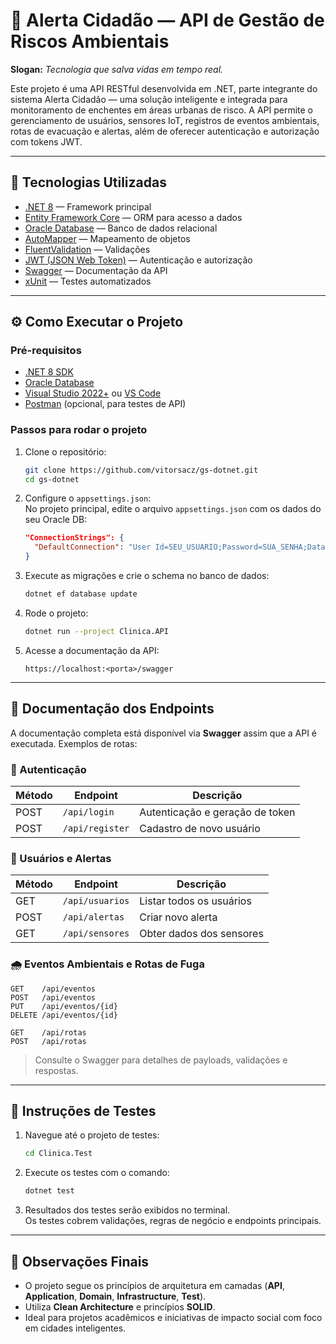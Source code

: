 
# 🛑 Alerta Cidadão — API de Gestão de Riscos Ambientais

**Slogan:** _Tecnologia que salva vidas em tempo real._

Este projeto é uma API RESTful desenvolvida em .NET, parte integrante do sistema Alerta Cidadão — uma solução inteligente e integrada para monitoramento de enchentes em áreas urbanas de risco. A API permite o gerenciamento de usuários, sensores IoT, registros de eventos ambientais, rotas de evacuação e alertas, além de oferecer autenticação e autorização com tokens JWT.

---

## 🚀 Tecnologias Utilizadas

- [.NET 8](https://learn.microsoft.com/pt-br/dotnet/core/whats-new/dotnet-8) — Framework principal  
- [Entity Framework Core](https://learn.microsoft.com/pt-br/ef/core/) — ORM para acesso a dados  
- [Oracle Database](https://www.oracle.com/br/database/) — Banco de dados relacional  
- [AutoMapper](https://automapper.org/) — Mapeamento de objetos  
- [FluentValidation](https://docs.fluentvalidation.net/) — Validações  
- [JWT (JSON Web Token)](https://jwt.io/) — Autenticação e autorização  
- [Swagger](https://swagger.io/) — Documentação da API  
- [xUnit](https://xunit.net/) — Testes automatizados  

---

## ⚙️ Como Executar o Projeto

### Pré-requisitos

- [.NET 8 SDK](https://dotnet.microsoft.com/en-us/download)  
- [Oracle Database](https://www.oracle.com/br/database/)  
- [Visual Studio 2022+](https://visualstudio.microsoft.com/) ou [VS Code](https://code.visualstudio.com/)  
- [Postman](https://www.postman.com/) (opcional, para testes de API)  

### Passos para rodar o projeto

1. Clone o repositório:
   ```bash
   git clone https://github.com/vitorsacz/gs-dotnet.git
   cd gs-dotnet
   ```

2. Configure o `appsettings.json`:  
   No projeto principal, edite o arquivo `appsettings.json` com os dados do seu Oracle DB:

   ```json
   "ConnectionStrings": {
     "DefaultConnection": "User Id=SEU_USUARIO;Password=SUA_SENHA;Data Source=localhost:1521/xe;"
   }
   ```

3. Execute as migrações e crie o schema no banco de dados:
   ```bash
   dotnet ef database update
   ```

4. Rode o projeto:
   ```bash
   dotnet run --project Clinica.API
   ```

5. Acesse a documentação da API:
   ```
   https://localhost:<porta>/swagger
   ```

---

## 📌 Documentação dos Endpoints

A documentação completa está disponível via **Swagger** assim que a API é executada. Exemplos de rotas:

### 🔐 Autenticação

| Método | Endpoint       | Descrição                     |
|--------|----------------|-------------------------------|
| POST   | `/api/login`   | Autenticação e geração de token |
| POST   | `/api/register`| Cadastro de novo usuário       |

### 👥 Usuários e Alertas

| Método | Endpoint              | Descrição                  |
|--------|-----------------------|----------------------------|
| GET    | `/api/usuarios`       | Listar todos os usuários   |
| POST   | `/api/alertas`        | Criar novo alerta          |
| GET    | `/api/sensores`       | Obter dados dos sensores   |

### 🌧️ Eventos Ambientais e Rotas de Fuga

```http
GET    /api/eventos
POST   /api/eventos
PUT    /api/eventos/{id}
DELETE /api/eventos/{id}

GET    /api/rotas
POST   /api/rotas
```

> Consulte o Swagger para detalhes de payloads, validações e respostas.

---

## 🧪 Instruções de Testes

1. Navegue até o projeto de testes:
   ```bash
   cd Clinica.Test
   ```

2. Execute os testes com o comando:
   ```bash
   dotnet test
   ```

3. Resultados dos testes serão exibidos no terminal.  
   Os testes cobrem validações, regras de negócio e endpoints principais.

---

## 📌 Observações Finais

- O projeto segue os princípios de arquitetura em camadas (**API**, **Application**, **Domain**, **Infrastructure**, **Test**).  
- Utiliza **Clean Architecture** e princípios **SOLID**.  
- Ideal para projetos acadêmicos e iniciativas de impacto social com foco em cidades inteligentes.
